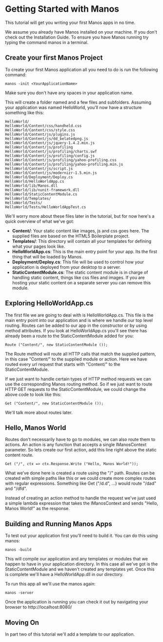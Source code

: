 Getting Started with Manos
==========================

This tutorial will get you writing your first Manos apps in no time.

We assume you already have Manos installed on your machine.  If you don't check out
the Installation Guide. To ensure you have Manos running try typing the command
manos in a terminal.


Create your first Manos Project
-------------------------------

To create your first Manos application all you need to do is run the following command:

`manos -init <YourApplicationName>`

Make sure you don't have any spaces in your application name.

This will create a folder named <YourApplicationName> and a few files and subfolders. Assuming
your application was named HelloWorld, you'll now have a structure something like this:


    HelloWorld/
    HelloWorld/Content/css/handheld.css
    HelloWorld/Content/css/style.css
    HelloWorld/Content/js/plugins.js
    HelloWorld/Content/js/dd_belatedpng.js
    HelloWorld/Content/js/jquery-1.4.2.min.js
    HelloWorld/Content/js/profiling
    HelloWorld/Content/js/profiling/charts.swf
    HelloWorld/Content/js/profiling/config.js
    HelloWorld/Content/js/profiling/yahoo-profiling.css
    HelloWorld/Content/js/profiling/yahoo-profiling.min.js
    HelloWorld/Content/js/script.js
    HelloWorld/Content/js/modernizr-1.5.min.js
    HelloWorld/Deployment/Deploy.cs
    HelloWorld/HelloWorldApp.cs
    HelloWorld/lib/Manos.dll
    HelloWorld/lib/nunit-framework.dll
    HelloWorld/StaticContentModule.cs
    HelloWorld/Templates/
    HelloWorld/Tests/
    HelloWorld/Tests/HelloWorldAppTest.cs


We'll worry more about these files later in the tutorial, but for now here's a
quick overview of what we've got:

 *    **Content/**: Your static content like images, js and css goes here.  The supplied files are based on the HTML5 Boilerplate project.
 *    **Templates/**: This directory will contain all your templates for defining what your pages look like.
 *    **HelloWorldApp.cs**: This is the main entry point for your app.  Its the first thing that will be loaded by Manos.
 *    **Deployment/Deploy.cs**: This file will be used to control how your application is deployed from your desktop to a server.
 *    **StaticContentModule.cs**: The static content module is in charge of handling static content, things like css files and images.
If you are hosting your static content on a separate server you can remove this module.


Exploring HelloWorldApp.cs
--------------------------

The first file we are going to deal with is HelloWorldApp.cs.  This file is the main entry point into our application and is where we
handle our top level routing. Routes can be added to our app in the constructor or by using method attributes.  If you look at HelloWorldApp.cs
you'll see there has already been a route to the StaticContentModule added for you:

    Route ("Content/", new StaticContentModule ());

The Route method will route all HTTP calls that match the supplied pattern, in this case "Content/" to the supplied module or action. Here we
have routed every url request that starts with "Content/" to the StaticContentModule.

If we just want to handle certain types of HTTP method requests we can use the corresponding Manos routing method. So if we just want to route
HTTP GET requests to the StaticContentModule, we could change the above code to look like this:

    Get ("Content/", new StaticContentModule ());

We'll talk more about routes later.


Hello, Manos World
------------------

Routes don't necessarily have to go to modules, we can also route them to actions.  An action is any function that accepts a single IManosContext
parameter.  So lets create our first action, add this line right above the static content route.

    Get ("/", ctx => ctx.Response.Write ("Hello, Manos World!"));

What we've done here is created a route using the "/" path. Routes can be created with simple paths like this or we could create more complex
routes with regular expressions. Something like Get ("/d.d", ...) would route "/dad" and "/dfd".

Instead of creating an action method to handle the request we've just used a simple lambda expression that takes the IManosContext and sends
"Hello, Manos World!" as the response.


Building and Running Manos Apps
-------------------------------

To test out your application first you'll need to build it. You can do this using manos:

    manos -build

This will compile our application and any templates or modules that we happen to have in your application directory.  In this case all we've got is
the StaticContentModule and we haven't created any templates yet.  Once this is complete we'll have a HelloWorldApp.dll in our directory.

To run this app all we'll use the manos again:

    manos -server

Once the application is running you can check it out by navigating your browser to http://localhost:8080/


Moving On
---------

In part two of this tutorial we'll add a template to our application.



